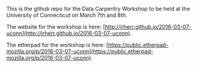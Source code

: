 This is the github repo for the Data Carpentry Workshop to be held at the University of Connecticut on March 7th and 8th.

The website for the workshop is here: [http://jrherr.github.io/2016-03-07-uconn](http://jrherr.github.io/2016-03-07-uconn).

The etherpad for the workshop is here: [https://public.etherpad-mozilla.org/p/2016-03-07-uconn](https://public.etherpad-mozilla.org/p/2016-03-07-uconn).